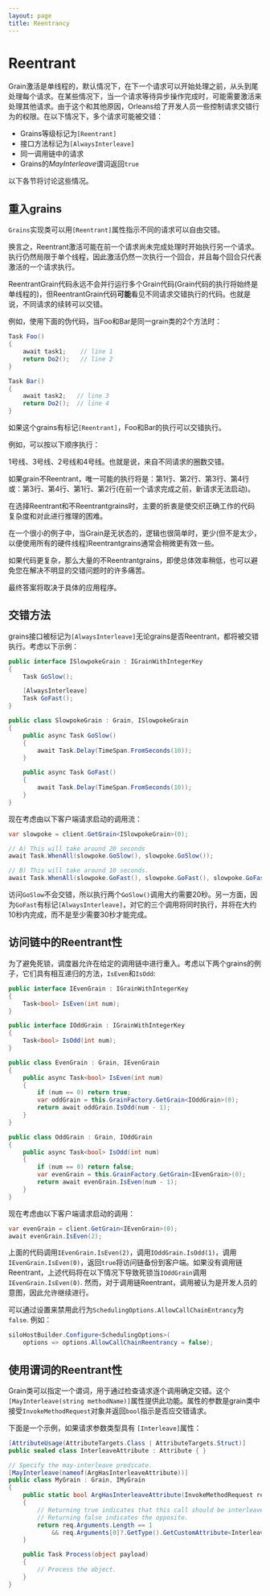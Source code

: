 ```yaml
---
layout: page
title: Reentrancy
---
```


# Reentrant

Grain激活是单线程的，默认情况下，在下一个请求可以开始处理之前，从头到尾处理每个请求。在某些情况下，当一个请求等待异步操作完成时，可能需要激活来处理其他请求。由于这个和其他原因，Orleans给了开发人员一些控制请求交错行为的权限。在以下情况下，多个请求可能被交错：

-   Grains等级标记为`[Reentrant]`
-   接口方法标记为`[AlwaysInterleave]`
-   同一调用链中的请求
-   Grains的*MayInterleave*谓词返回`true`

以下各节将讨论这些情况。

## 重入grains

`Grains`实现类可以用`[Reentrant]`属性指示不同的请求可以自由交错。

换言之，Reentrant激活可能在前一个请求尚未完成处理时开始执行另一个请求。执行仍然局限于单个线程，因此激活仍然一次执行一个回合，并且每个回合只代表激活的一个请求执行。

ReentrantGrain代码永远不会并行运行多个Grain代码(Grain代码的执行将始终是单线程的)，但ReentrantGrain代码**可能**看见不同请求交错执行的代码。也就是说，不同请求的续转可以交错。

例如，使用下面的伪代码，当Foo和Bar是同一grain类的2个方法时：

```csharp
Task Foo()
{
    await task1;    // line 1
    return Do2();   // line 2
}

Task Bar()
{
    await task2;   // line 3
    return Do2();  // line 4
}
```

如果这个grains有标记`[Reentrant]`，Foo和Bar的执行可以交错执行。

例如，可以按以下顺序执行：

1号线、3号线、2号线和4号线。也就是说，来自不同请求的圈数交错。

如果grain不Reentrant，唯一可能的执行将是：第1行、第2行、第3行、第4行或：第3行、第4行、第1行、第2行(在前一个请求完成之前，新请求无法启动)。

在选择Reentrant和不Reentrantgrains时，主要的折衷是使交织正确工作的代码复杂度和对此进行推理的困难。

在一个很小的例子中，当Grain是无状态的，逻辑也很简单时，更少(但不是太少，以便使用所有的硬件线程)Reentrantgrains通常会稍微更有效一些。

如果代码更复杂，那么大量的不Reentrantgrains，即使总体效率稍低，也可以避免您在解决不明显的交错问题时的许多痛苦。

最终答案将取决于具体的应用程序。

## 交错方法

grains接口被标记为`[AlwaysInterleave]`无论grains是否Reentrant，都将被交错执行。考虑以下示例：

```csharp
public interface ISlowpokeGrain : IGrainWithIntegerKey
{
    Task GoSlow();

    [AlwaysInterleave]
    Task GoFast();
}

public class SlowpokeGrain : Grain, ISlowpokeGrain
{
    public async Task GoSlow()
    {
        await Task.Delay(TimeSpan.FromSeconds(10));
    }

    public async Task GoFast()
    {
        await Task.Delay(TimeSpan.FromSeconds(10));
    }
}
```

现在考虑由以下客户端请求启动的调用流：

```csharp
var slowpoke = client.GetGrain<ISlowpokeGrain>(0);

// A) This will take around 20 seconds
await Task.WhenAll(slowpoke.GoSlow(), slowpoke.GoSlow());

// B) This will take around 10 seconds.
await Task.WhenAll(slowpoke.GoFast(), slowpoke.GoFast(), slowpoke.GoFast());
```

访问`GoSlow`不会交错，所以执行两个`GoSlow()`调用大约需要20秒。另一方面，因为`GoFast`有标记`[AlwaysInterleave]`，对它的三个调用将同时执行，并将在大约10秒内完成，而不是至少需要30秒才能完成。

## 访问链中的Reentrant性

为了避免死锁，调度器允许在给定的调用链中进行重入。考虑以下两个grains的例子，它们具有相互递归的方法，`IsEven`和`IsOdd`:

```csharp
public interface IEvenGrain : IGrainWithIntegerKey
{
    Task<bool> IsEven(int num);
}

public interface IOddGrain : IGrainWithIntegerKey
{
    Task<bool> IsOdd(int num);
}

public class EvenGrain : Grain, IEvenGrain
{
    public async Task<bool> IsEven(int num)
    {
        if (num == 0) return true;
        var oddGrain = this.GrainFactory.GetGrain<IOddGrain>(0);
        return await oddGrain.IsOdd(num - 1);
    }
}

public class OddGrain : Grain, IOddGrain
{
    public async Task<bool> IsOdd(int num)
    {
        if (num == 0) return false;
        var evenGrain = this.GrainFactory.GetGrain<IEvenGrain>(0);
        return await evenGrain.IsEven(num - 1);
    }
}
```

现在考虑由以下客户端请求启动的调用：

```csharp
var evenGrain = client.GetGrain<IEvenGrain>(0);
await evenGrain.IsEven(2);
```

上面的代码调用`IEvenGrain.IsEven(2)`，调用`IOddGrain.IsOdd(1)`，调用`IEvenGrain.IsEven(0)`，返回`true`将访问链备份到客户端。如果没有调用链Reentrant，上述代码将在以下情况下导致死锁当`IOddGrain`调用`IEvenGrain.IsEven(0)`. 然而，对于调用链Reentrant，调用被认为是开发人员的意图，因此允许继续进行。

可以通过设置来禁用此行为`SchedulingOptions.AllowCallChainEntrancy`为`false`. 例如：

```csharp
siloHostBuilder.Configure<SchedulingOptions>(
    options => options.AllowCallChainReentrancy = false);
```

## 使用谓词的Reentrant性

Grain类可以指定一个谓词，用于通过检查请求逐个调用确定交错。这个`[MayInterleave(string methodName)]`属性提供此功能。属性的参数是grain类中接受`InvokeMethodRequest`对象并返回`bool`指示是否应交错请求。

下面是一个示例，如果请求参数类型具有 `[Interleave]`属性：

```csharp
[AttributeUsage(AttributeTargets.Class | AttributeTargets.Struct)]
public sealed class InterleaveAttribute : Attribute { }

// Specify the may-interleave predicate.
[MayInterleave(nameof(ArgHasInterleaveAttribute))]
public class MyGrain : Grain, IMyGrain
{
    public static bool ArgHasInterleaveAttribute(InvokeMethodRequest req)
    {
        // Returning true indicates that this call should be interleaved with other calls.
        // Returning false indicates the opposite.
        return req.Arguments.Length == 1
            && req.Arguments[0]?.GetType().GetCustomAttribute<InterleaveAttribute>() != null;
    }

    public Task Process(object payload)
    {
        // Process the object.
    }
}
```
